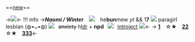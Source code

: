 ==[new](alovesong)==

->![](https://64.media.tumblr.com/82e0be0aea59bad302140bbef92a2a93/87c70ba6a8aa2710-9b/s400x600/9829b3da8aa9a0474f3dbf50c5eee501cbc18591.gifv)<-
!!! info
->***Naomi / Winter***⠀ ![](https://stethoscope.carrd.co/assets/images/gallery02/e3b99b4a_original.gif?v=c1ec94de) ⠀he**bun**mew
*yt* && 1**7** ![](https://stethoscope.carrd.co/assets/images/gallery08/8b12530c.gif?v=c1ec94de) paragirl lesbian (◍•ᴗ•◍)
![](https://stethoscope.carrd.co/assets/images/gallery01/534897ee_original.gif?v=c1ec94de)⠀~~anxiety~~ h[ldr](https://rentry.co/puppettheatre) + **npd**⠀![](https://stethoscope.carrd.co/assets/images/gallery01/27cdd567_original.png?v=c1ec94de)⠀[introject](https://rentry.co/splitroj)
![](https://stethoscope.carrd.co/assets/images/gallery07/ed2db004_original.gif?v=c1ec94de)<-
-> **[1](https://rentry.co/yukiasahina)**⠀ ☆★⠀ **[22](https://rentry.co/25ij)**⠀ ☆★⠀ **[333](https://listography.com/dni)**<-